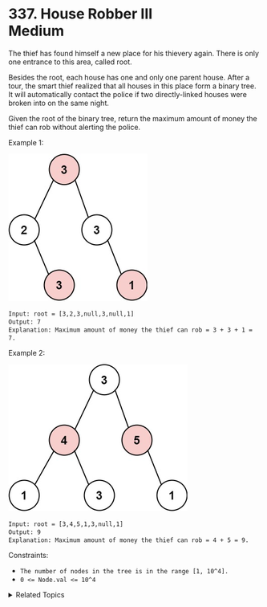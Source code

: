 # 337. House Robber III<br> Medium

The thief has found himself a new place for his thievery again. There is only one entrance to this area, called root.

Besides the root, each house has one and only one parent house. After a tour, the smart thief realized that all houses in this place form a binary tree. It will automatically contact the police if two directly-linked houses were broken into on the same night.

Given the root of the binary tree, return the maximum amount of money the thief can rob without alerting the police.

Example 1:

![](assets/1.jpg)

```
Input: root = [3,2,3,null,3,null,1]
Output: 7
Explanation: Maximum amount of money the thief can rob = 3 + 3 + 1 = 7.
```

Example 2:

![](assets/2.jpg)

```
Input: root = [3,4,5,1,3,null,1]
Output: 9
Explanation: Maximum amount of money the thief can rob = 4 + 5 = 9.
```

Constraints:

- `The number of nodes in the tree is in the range [1, 10^4].`
- `0 <= Node.val <= 10^4`

<details>

<summary> Related Topics </summary>

-   `Tree`
-   `Depth-first Search`
-   `Dynamic Programming`

</details>
